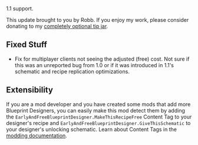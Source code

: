 1.1 support.




This update brought to you by Robb.
If you enjoy my work, please consider donating to my [completely optional tip jar](https://ko-fi.com/robb4).

## Fixed Stuff

- Fix for multiplayer clients not seeing the adjusted (free) cost.
  Not sure if this was an unreported bug from 1.0 or if it was introduced in 1.1's schematic and recipe replication optimizations.

## Extensibility

If you are a mod developer and you have created some mods that add more Blueprint Designers,
you can easily make this mod detect them by adding the
`EarlyAndFreeBlueprintDesigner.MakeThisRecipeFree` Content Tag to your designer's recipe
and `EarlyAndFreeBlueprintDesigner.GiveThisSchematic` to your designer's unlocking schematic.
Learn about Content Tags in the [modding documentation](https://docs.ficsit.app/satisfactory-modding/latest/Development/ModLoader/ContentTagRegistry.html).
